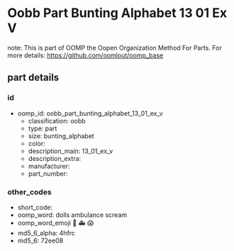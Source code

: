 # Oobb Part Bunting Alphabet 13 01 Ex V  

note: This is part of OOMP the Oopen Organization Method For Parts. For more details: https://github.com/oomlout/oomp_base

##  part details





### id
* oomp_id: oobb_part_bunting_alphabet_13_01_ex_v
  * classification: oobb
  * type: part
  * size: bunting_alphabet
  * color: 
  * description_main: 13_01_ex_v
  * description_extra: 
  * manufacturer: 
  * part_number: 

### other_codes
* short_code: 
* oomp_word: dolls ambulance scream
* oomp_word_emoji :dolls: :ambulance: :scream:
* md5_6_alpha: 4hfrc
* md5_6: 72ee08